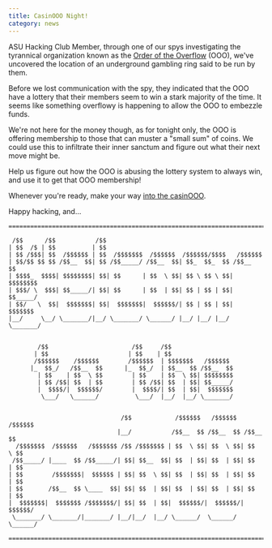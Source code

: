 ```yaml
---
title: CasinOOO Night!
category: news
---
```


ASU Hacking Club Member, through one of our spys investigating the tyrannical organization known as the [Order of the Overflow](https://oooverflow.io/) (OOO), we've uncovered the location of an underground gambling ring said to be run by them. 

Before we lost communication with the spy, they indicated that the OOO have a lottery that their members seem to win a stark majority of the time. It seems like something overflowy is happening to allow the OOO to embezzle funds.

We're not here for the money though, as for tonight only, the OOO is offering membership to those that can muster a "small sum" of coins. We could use this to infiltrate their inner sanctum and figure out what their next move might be.

Help us figure out how the OOO is abusing the lottery system to always win, and use it to get that OOO membership!

Whenever you're ready, make your way [into the casinOOO](https://ctf.asuhacking.club/challenges#casinOOO-9).

Happy hacking, and...



```
================================================================================

 /$$      /$$           /$$                                                  
| $$  /$ | $$          | $$                                                 
| $$ /$$$| $$  /$$$$$$ | $$  /$$$$$$$  /$$$$$$  /$$$$$$/$$$$   /$$$$$$      
| $$/$$ $$ $$ /$$__  $$| $$ /$$_____/ /$$__  $$| $$_  $$_  $$ /$$__  $$     
| $$$$_  $$$$| $$$$$$$$| $$| $$      | $$  \ $$| $$ \ $$ \ $$| $$$$$$$$      
| $$$/ \  $$$| $$_____/| $$| $$      | $$  | $$| $$ | $$ | $$| $$_____/      
| $$/   \  $$|  $$$$$$$| $$|  $$$$$$$|  $$$$$$/| $$ | $$ | $$|  $$$$$$$       
|__/     \__/ \_______/|__/ \_______/ \______/ |__/ |__/ |__/ \_______/       
                                                                                                                                                 

        /$$                       /$$     /$$                            
       | $$                      | $$    | $$                            
       /$$$$$$    /$$$$$$        /$$$$$$  | $$$$$$$   /$$$$$$             
      |_  $$_/   /$$__  $$      |_  $$_/  | $$__  $$ /$$__  $$      
        | $$    | $$  \ $$        | $$    | $$  \ $$| $$$$$$$$         
        | $$ /$$| $$  | $$        | $$ /$$| $$  | $$| $$_____/           
        |  $$$$/|  $$$$$$/        |  $$$$/| $$  | $$|  $$$$$$$    
         \___/   \______/          \___/  |__/  |__/ \_______/   

                                                                                                                                               
                               /$$            /$$$$$$   /$$$$$$   /$$$$$$                                                                        
                              |__/           /$$__  $$ /$$__  $$ /$$__  $$                                                                       
  /$$$$$$$  /$$$$$$   /$$$$$$$ /$$ /$$$$$$$ | $$  \ $$| $$  \ $$| $$  \ $$                                                                       
 /$$_____/ |____  $$ /$$_____/| $$| $$__  $$| $$  | $$| $$  | $$| $$  | $$                                                                       
| $$        /$$$$$$$|  $$$$$$ | $$| $$  \ $$| $$  | $$| $$  | $$| $$  | $$                                                                       
| $$       /$$__  $$ \____  $$| $$| $$  | $$| $$  | $$| $$  | $$| $$  | $$                                                                       
|  $$$$$$$|  $$$$$$$ /$$$$$$$/| $$| $$  | $$|  $$$$$$/|  $$$$$$/|  $$$$$$/                                                                       
 \_______/ \_______/|_______/ |__/|__/  |__/ \______/  \______/  \______/                                                                        
                                                                                                                                                             
================================================================================
```
